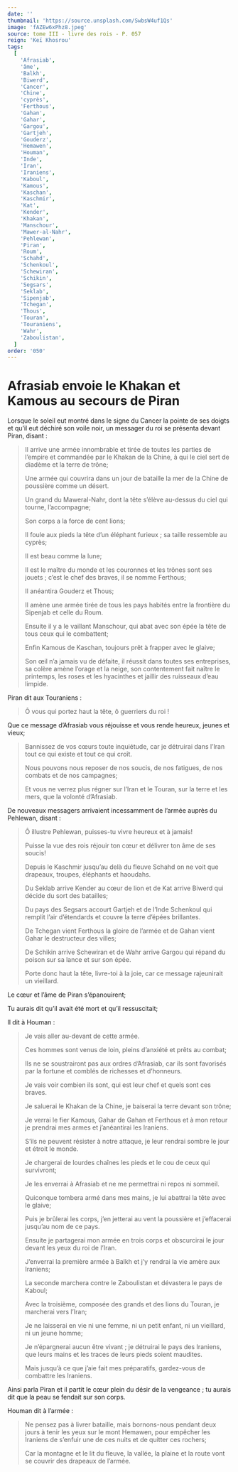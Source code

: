 ```yaml
---
date: ''
thumbnail: 'https://source.unsplash.com/SwbsW4uf1Qs'
image: 'fAZEw6xPhz8.jpeg'
source: tome III - livre des rois - P. 057
reign: 'Keï Khosrou'
tags:
  [
    'Afrasiab',
    'âme',
    'Balkh',
    'Biwerd',
    'Cancer',
    'Chine',
    'cyprès',
    'Ferthous',
    'Gahan',
    'Gahar',
    'Gargou',
    'Gartjeh',
    'Gouderz',
    'Hemawen',
    'Houman',
    'Inde',
    'Iran',
    'Iraniens',
    'Kaboul',
    'Kamous',
    'Kaschan',
    'Kaschmir',
    'Kat',
    'Kender',
    'Khakan',
    'Manschour',
    'Mawer-al-Nahr',
    'Pehlewan',
    'Piran',
    'Roum',
    'Schahd',
    'Schenkoul',
    'Schewiran',
    'Schikin',
    'Segsars',
    'Seklab',
    'Sipenjab',
    'Tchegan',
    'Thous',
    'Touran',
    'Touraniens',
    'Wahr',
    'Zaboulistan',
  ]
order: '050'
---
```


# Afrasiab envoie le Khakan et Kamous au secours de Piran

Lorsque le soleil eut montré dans le signe du Cancer la pointe de ses doigts et qu’il eut déchiré son voile noir, un messager du roi se présenta devant Piran, disant :

> Il arrive une armée innombrable et tirée de toutes les parties de l’empire et commandée par le Khakan de la Chine, à qui le ciel sert de diadème et la terre de trône;
>
> Une armée qui couvrira dans un jour de bataille la mer de la Chine de poussière comme un désert.
>
> Un grand du Maweral-Nahr, dont la tête s’élève au-dessus du ciel qui tourne, l’accompagne;
>
> Son corps a la force de cent lions;
>
> Il foule aux pieds la tête d’un éléphant furieux ; sa taille ressemble au cyprès;
>
> Il est beau comme la lune;
>
> Il est le maître du monde et les couronnes et les trônes sont ses jouets ; c’est le chef des braves, il se nomme Ferthous;
>
> Il anéantira Gouderz et Thous;
>
> Il amène une armée tirée de tous les pays habités entre la frontière du Sipenjab et celle du Roum.
>
> Ensuite il y a le vaillant Manschour, qui abat avec son épée la tête de tous ceux qui le combattent;
>
> Enfin Kamous de Kaschan, toujours prêt à frapper avec le glaive;
>
> Son œil n’a jamais vu de défaite, il réussit dans toutes ses entreprises, sa colère amène l’orage et la neige, son contentement fait naître le printemps, les roses et les hyacinthes et jaillir des ruisseaux d’eau limpide.

Piran dit aux Touraniens :

> Ô vous qui portez haut la tête, ô guerriers du roi !

Que ce message d’Afrasiab vous réjouisse et vous rende heureux, jeunes et vieux;
>
> Bannissez de vos cœurs toute inquiétude, car je détruirai dans l’Iran tout ce qui existe et tout ce qui croît.
>
> Nous pouvons nous reposer de nos soucis, de nos fatigues, de nos combats et de nos campagnes;
>
> Et vous ne verrez plus régner sur l’Iran et le Touran, sur la terre et les mers, que la volonté d’Afrasiab.

De nouveaux messagers arrivaient incessamment de l’armée auprès du Pehlewan, disant :

> Ô illustre Pehlewan, puisses-tu vivre heureux et à jamais!
>
> Puisse la vue des rois réjouir ton cœur et délivrer ton âme de ses soucis!
>
> Depuis le Kaschmir jusqu’au delà du fleuve Schahd on ne voit que drapeaux, troupes, éléphants et haoudahs.
>
> Du Seklab arrive Kender au cœur de lion et de Kat arrive Biwerd qui décide du sort des batailles;
>
> Du pays des Segsars accourt Gartjeh et de l’Inde Schenkoul qui remplit l’air d’étendards et couvre la terre d’épées brillantes.
>
> De Tchegan vient Ferthous la gloire de l’armée et de Gahan vient Gahar le destructeur des villes;
>
> De Schikin arrive Schewiran et de Wahr arrive Gargou qui répand du poison sur sa lance et sur son épée.
>
> Porte donc haut la tête, livre-toi à la joie, car ce message rajeunirait un vieillard.

Le cœur et l’âme de Piran s’épanouirent;

Tu aurais dit qu’il avait été mort et qu’il ressuscitait;

Il dit à Houman :

> Je vais aller au-devant de cette armée.
>
> Ces hommes sont venus de loin, pleins d’anxiété et prêts au combat;
>
> Ils ne se soustrairont pas aux ordres d’Afrasiab, car ils sont favorisés par la fortune et comblés de richesses et d’honneurs.
>
> Je vais voir combien ils sont, qui est leur chef et quels sont ces braves.
>
> Je saluerai le Khakan de la Chine, je baiserai la terre devant son trône;
>
> Je verrai le fier Kamous, Gahar de Gahan et Ferthous et à mon retour je prendrai mes armes et j’anéantirai les Iraniens.
>
> S’ils ne peuvent résister à notre attaque, je leur rendrai sombre le jour et étroit le monde.
>
> Je chargerai de lourdes chaînes les pieds et le cou de ceux qui survivront;
>
> Je les enverrai à Afrasiab et ne me permettrai ni repos ni sommeil.
>
> Quiconque tombera armé dans mes mains, je lui abattrai la tête avec le glaive;
>
> Puis je brûlerai les corps, j’en jetterai au vent la poussière et j’effacerai jusqu’au nom de ce pays.
>
> Ensuite je partagerai mon armée en trois corps et obscurcirai le jour devant les yeux du roi de l’Iran.
>
> J’enverrai la première armée à Balkh et j’y rendrai la vie amère aux Iraniens;
>
> La seconde marchera contre le Zaboulistan et dévastera le pays de Kaboul;
>
> Avec la troisième, composée des grands et des lions du Touran, je marcherai vers l’Iran;
>
> Je ne laisserai en vie ni une femme, ni un petit enfant, ni un vieillard, ni un jeune homme;
>
> Je n’épargnerai aucun être vivant ; je détruirai le pays des Iraniens, que leurs mains et les traces de leurs pieds soient maudites.
>
> Mais jusqu’à ce que j’aie fait mes préparatifs, gardez-vous de combattre les Iraniens.

Ainsi parla Piran et il partit le cœur plein du désir de la vengeance ; tu aurais dit que la peau se fendait sur son corps.

Houman dit à l’armée :

> Ne pensez pas à livrer bataille, mais bornons-nous pendant deux jours à tenir les yeux sur le mont Hemawen, pour empêcher les Iraniens de s’enfuir une de ces nuits et de quitter ces rochers;
>
> Car la montagne et le lit du fleuve, la vallée, la plaine et la route vont se couvrir des drapeaux de l’armée.
